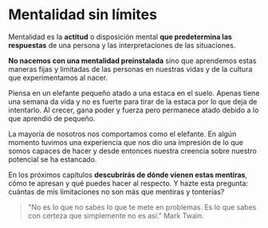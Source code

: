 # Mentalidad sin límites

Mentalidad es la __actitud__ o disposición mental __que predetermina las respuestas__ de una persona y las interpretaciones de las situaciones.

__No nacemos con una mentalidad preinstalada__ sino que aprendemos estas maneras fijas y limitadas de las personas en nuestras vidas y de la cultura que experimentamos al nacer.

Piensa en un elefante pequeño atado a una estaca en el suelo. Apenas tiene una semana da vida y no es fuerte para tirar de la estaca por lo que deja de intentarlo. Al crecer, gana poder y fuerza pero permanece atado debido a lo que aprendió de pequeño.

La mayoría de nosotros nos comportamos como el elefante. En algún momento tuvimos una experiencia que nos dio una impresión de lo que somos capaces de hacer y desde entonces nuestra creencia sobre nuestro potencial se ha estancado.

En los próximos capítulos __descubrirás de dónde vienen estas mentiras__, cómo te apresan y qué puedes hacer al respecto. Y hazte esta pregunta: cuántas de mis limitaciones no son más que mentiras y tonterías?

> "No es lo que no sabes lo que te mete en problemas. Es lo que sabes con certeza que simplemente no es así." Mark Twain.

